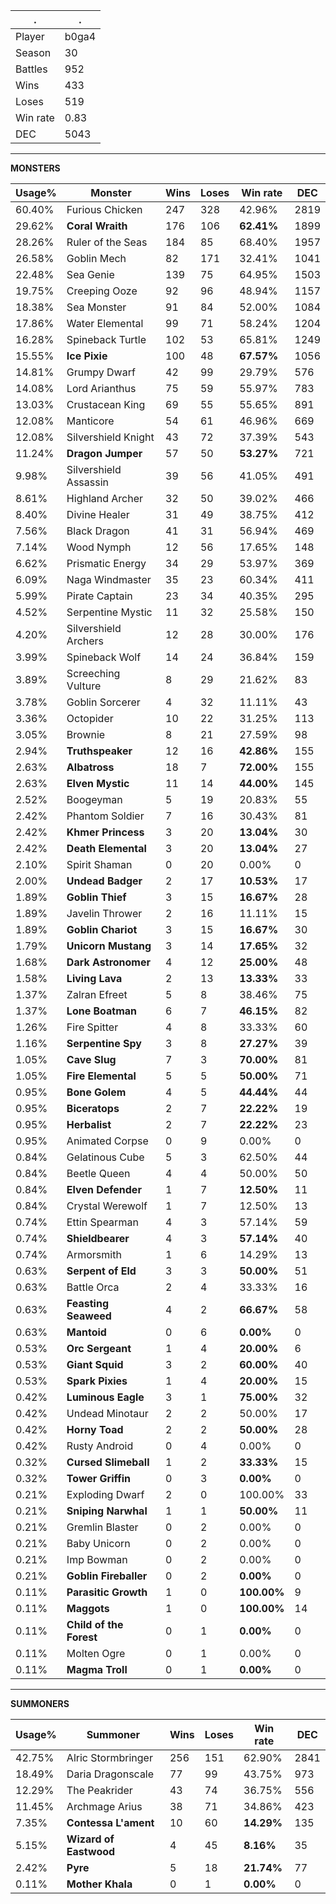 .|.
|-|-
Player|b0ga4
Season|30
Battles|952
Wins|433
Loses|519
Win rate|0.83
DEC|5043

---
**MONSTERS**

Usage%|Monster|Wins|Loses|Win rate|DEC|
-|-|-|-|-|-|
60.40%|Furious Chicken|247|328|42.96%|2819|
29.62%|**Coral Wraith**|176|106|**62.41%**|1899|
28.26%|Ruler of the Seas|184|85|68.40%|1957|
26.58%|Goblin Mech|82|171|32.41%|1041|
22.48%|Sea Genie|139|75|64.95%|1503|
19.75%|Creeping Ooze|92|96|48.94%|1157|
18.38%|Sea Monster|91|84|52.00%|1084|
17.86%|Water Elemental|99|71|58.24%|1204|
16.28%|Spineback Turtle|102|53|65.81%|1249|
15.55%|**Ice Pixie**|100|48|**67.57%**|1056|
14.81%|Grumpy Dwarf|42|99|29.79%|576|
14.08%|Lord Arianthus|75|59|55.97%|783|
13.03%|Crustacean King|69|55|55.65%|891|
12.08%|Manticore|54|61|46.96%|669|
12.08%|Silvershield Knight|43|72|37.39%|543|
11.24%|**Dragon Jumper**|57|50|**53.27%**|721|
9.98%|Silvershield Assassin|39|56|41.05%|491|
8.61%|Highland Archer|32|50|39.02%|466|
8.40%|Divine Healer|31|49|38.75%|412|
7.56%|Black Dragon|41|31|56.94%|469|
7.14%|Wood Nymph|12|56|17.65%|148|
6.62%|Prismatic Energy|34|29|53.97%|369|
6.09%|Naga Windmaster|35|23|60.34%|411|
5.99%|Pirate Captain|23|34|40.35%|295|
4.52%|Serpentine Mystic|11|32|25.58%|150|
4.20%|Silvershield Archers|12|28|30.00%|176|
3.99%|Spineback Wolf|14|24|36.84%|159|
3.89%|Screeching Vulture|8|29|21.62%|83|
3.78%|Goblin Sorcerer|4|32|11.11%|43|
3.36%|Octopider|10|22|31.25%|113|
3.05%|Brownie|8|21|27.59%|98|
2.94%|**Truthspeaker**|12|16|**42.86%**|155|
2.63%|**Albatross**|18|7|**72.00%**|155|
2.63%|**Elven Mystic**|11|14|**44.00%**|145|
2.52%|Boogeyman|5|19|20.83%|55|
2.42%|Phantom Soldier|7|16|30.43%|81|
2.42%|**Khmer Princess**|3|20|**13.04%**|30|
2.42%|**Death Elemental**|3|20|**13.04%**|27|
2.10%|Spirit Shaman|0|20|0.00%|0|
2.00%|**Undead Badger**|2|17|**10.53%**|17|
1.89%|**Goblin Thief**|3|15|**16.67%**|28|
1.89%|Javelin Thrower|2|16|11.11%|15|
1.89%|**Goblin Chariot**|3|15|**16.67%**|30|
1.79%|**Unicorn Mustang**|3|14|**17.65%**|32|
1.68%|**Dark Astronomer**|4|12|**25.00%**|48|
1.58%|**Living Lava**|2|13|**13.33%**|33|
1.37%|Zalran Efreet|5|8|38.46%|75|
1.37%|**Lone Boatman**|6|7|**46.15%**|82|
1.26%|Fire Spitter|4|8|33.33%|60|
1.16%|**Serpentine Spy**|3|8|**27.27%**|39|
1.05%|**Cave Slug**|7|3|**70.00%**|81|
1.05%|**Fire Elemental**|5|5|**50.00%**|71|
0.95%|**Bone Golem**|4|5|**44.44%**|44|
0.95%|**Biceratops**|2|7|**22.22%**|19|
0.95%|**Herbalist**|2|7|**22.22%**|23|
0.95%|Animated Corpse|0|9|0.00%|0|
0.84%|Gelatinous Cube|5|3|62.50%|44|
0.84%|Beetle Queen|4|4|50.00%|50|
0.84%|**Elven Defender**|1|7|**12.50%**|11|
0.84%|Crystal Werewolf|1|7|12.50%|13|
0.74%|Ettin Spearman|4|3|57.14%|59|
0.74%|**Shieldbearer**|4|3|**57.14%**|40|
0.74%|Armorsmith|1|6|14.29%|13|
0.63%|**Serpent of Eld**|3|3|**50.00%**|51|
0.63%|Battle Orca|2|4|33.33%|16|
0.63%|**Feasting Seaweed**|4|2|**66.67%**|58|
0.63%|**Mantoid**|0|6|**0.00%**|0|
0.53%|**Orc Sergeant**|1|4|**20.00%**|6|
0.53%|**Giant Squid**|3|2|**60.00%**|40|
0.53%|**Spark Pixies**|1|4|**20.00%**|15|
0.42%|**Luminous Eagle**|3|1|**75.00%**|32|
0.42%|Undead Minotaur|2|2|50.00%|17|
0.42%|**Horny Toad**|2|2|**50.00%**|28|
0.42%|Rusty Android|0|4|0.00%|0|
0.32%|**Cursed Slimeball**|1|2|**33.33%**|15|
0.32%|**Tower Griffin**|0|3|**0.00%**|0|
0.21%|Exploding Dwarf|2|0|100.00%|33|
0.21%|**Sniping Narwhal**|1|1|**50.00%**|11|
0.21%|Gremlin Blaster|0|2|0.00%|0|
0.21%|Baby Unicorn|0|2|0.00%|0|
0.21%|Imp Bowman|0|2|0.00%|0|
0.21%|**Goblin Fireballer**|0|2|**0.00%**|0|
0.11%|**Parasitic Growth**|1|0|**100.00%**|9|
0.11%|**Maggots**|1|0|**100.00%**|14|
0.11%|**Child of the Forest**|0|1|**0.00%**|0|
0.11%|Molten Ogre|0|1|0.00%|0|
0.11%|**Magma Troll**|0|1|**0.00%**|0|

---
**SUMMONERS**

Usage%|Summoner|Wins|Loses|Win rate|DEC|
-|-|-|-|-|-|
42.75%|Alric Stormbringer|256|151|62.90%|2841|
18.49%|Daria Dragonscale|77|99|43.75%|973|
12.29%|The Peakrider|43|74|36.75%|556|
11.45%|Archmage Arius|38|71|34.86%|423|
7.35%|**Contessa L'ament**|10|60|**14.29%**|135|
5.15%|**Wizard of Eastwood**|4|45|**8.16%**|35|
2.42%|**Pyre**|5|18|**21.74%**|77|
0.11%|**Mother Khala**|0|1|**0.00%**|0|
